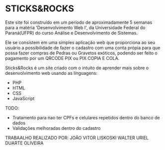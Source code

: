 <h1><b>STICKS&ROCKS</b></h1>

Este site foi construído em um período de aproximadamente 5 semanas para a matéria 'Desenvolvimento Web I', da Universidade Federal do Paraná(UFPR) do curso Análise e Desenvolvimento de Sistemas.

Ele se consistem em uma simples aplicação web que proporciona ao seu usuário a possibilidade de fazer o cadastro com uma conta própia para que possa fazer compras de Pedras ou Gravetos exóticos,
podendo ser feito o pagamento por um QRCODE PIX ou PIX COPIA E COLA.

Sticks&Rocks é um site criado com o intuito de aprender mais sobre o desenvolvimento web usando as linguagens: 
- PHP 
- HTML
- CSS
- JavaScript



TODO:
- Tratamento para nao ter CPFs e celulares repetidos dentro do banco de dados
- Validações melhoradas dentro do cadastro

TRABAALHO REALIZADO POR:
JOÃO VITOR LISKOSKI WALTER
URIEL DUARTE OLIVEIRA

